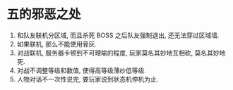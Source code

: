 # 五的邪恶之处

1. 和队友联机分区域, 而且杀死 BOSS 之后队友强制退出, 还无法穿过区域墙.
2. 如果联机, 那么不能使用骨灰.
3. 对战联机, 服务器卡顿到不可理喻的程度, 玩家莫名其妙地互相砍, 莫名其妙地死.
4. 对战不调整等级和数值, 使得高等级薄纱低等级.
5. 人物对话不一次性说完, 要玩家说到状态机停机为止.
